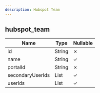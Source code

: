 ```yaml
---
description: Hubspot Team
---
```

hubspot_team
------------

| **Name**         | **Type**     | **Nullable** |
| ---------------- | ------------ | ------------ |
| id               | String       | &cross;      |
| name             | String       | &check;      |
| portalId         | String       | &cross;      |
| secondaryUserIds | List<String> | &check;      |
| userIds          | List<String> | &check;      |
